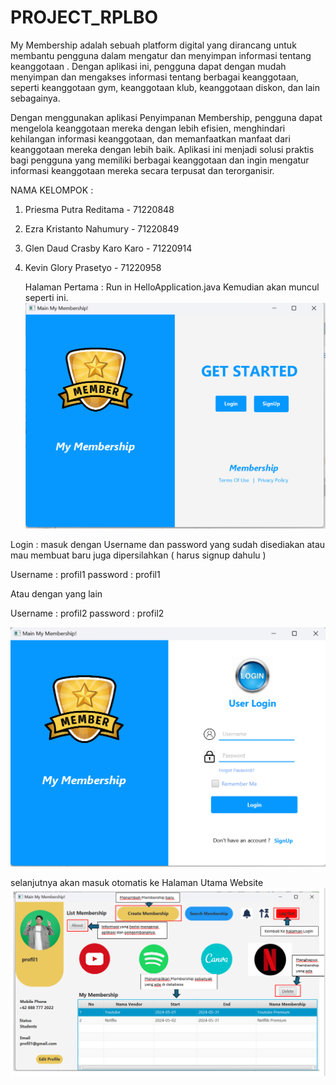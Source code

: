 # PROJECT_RPLBO
My Membership adalah sebuah platform digital yang dirancang untuk membantu pengguna dalam mengatur dan menyimpan informasi tentang keanggotaan . Dengan aplikasi ini, pengguna dapat dengan mudah menyimpan dan mengakses informasi tentang berbagai keanggotaan, seperti keanggotaan gym, keanggotaan klub, keanggotaan diskon, dan lain sebagainya.

Dengan menggunakan aplikasi Penyimpanan Membership, pengguna dapat mengelola keanggotaan mereka dengan lebih efisien, menghindari kehilangan informasi keanggotaan, dan memanfaatkan manfaat dari keanggotaan mereka dengan lebih baik. Aplikasi ini menjadi solusi praktis bagi pengguna yang memiliki berbagai keanggotaan dan ingin mengatur informasi keanggotaan mereka secara terpusat dan terorganisir.

NAMA KELOMPOK :
1. Priesma Putra Reditama - 71220848
2. Ezra Kristanto Nahumury - 71220849
3. Glen Daud Crasby Karo Karo - 71220914
4. Kevin Glory Prasetyo - 71220958

   Halaman Pertama : Run in HelloApplication.java
   Kemudian akan muncul seperti ini.
![alt text](https://github.com/EzraNahumury/PROJECT_RPLBO/blob/main/MAIN.png?raw=true)

Login : masuk dengan Username dan password yang sudah disediakan atau mau membuat baru juga dipersilahkan ( harus signup dahulu )


Username : profil1
password : profil1

Atau dengan yang lain


Username : profil2
password : profil2



![alt text](https://github.com/EzraNahumury/PROJECT_RPLBO/blob/main/LOGIN.png?raw=true)


selanjutnya akan masuk otomatis ke Halaman Utama Website
![alt text](https://github.com/EzraNahumury/PROJECT_RPLBO/blob/main/MENU-UTAMA.png?raw=true)


